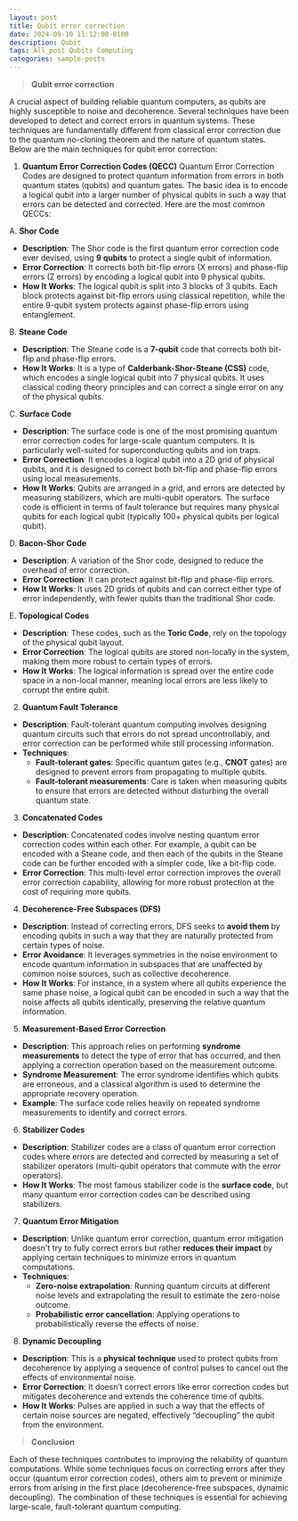 ```yaml
---
layout: post
title: Qubit error correction
date: 2024-09-10 11:12:00-0100
description: Qubit
tags: All_post Qubits Computing
categories: sample-posts
---
```


> **Qubit error correction** 

A crucial aspect of building reliable quantum computers, as qubits are highly susceptible to noise and decoherence. Several techniques have been developed to detect and correct errors in quantum systems. These techniques are fundamentally different from classical error correction due to the quantum no-cloning theorem and the nature of quantum states. Below are the main techniques for qubit error correction:

1. **Quantum Error Correction Codes (QECC)**
Quantum Error Correction Codes are designed to protect quantum information from errors in both quantum states (qubits) and quantum gates. The basic idea is to encode a logical qubit into a larger number of physical qubits in such a way that errors can be detected and corrected. Here are the most common QECCs:

A. **Shor Code**
- **Description**: The Shor code is the first quantum error correction code ever devised, using **9 qubits** to protect a single qubit of information.
- **Error Correction**: It corrects both bit-flip errors (X errors) and phase-flip errors (Z errors) by encoding a logical qubit into 9 physical qubits.
- **How It Works**: The logical qubit is split into 3 blocks of 3 qubits. Each block protects against bit-flip errors using classical repetition, while the entire 9-qubit system protects against phase-flip errors using entanglement.

 B. **Steane Code**
- **Description**: The Steane code is a **7-qubit** code that corrects both bit-flip and phase-flip errors.
- **How It Works**: It is a type of **Calderbank-Shor-Steane (CSS)** code, which encodes a single logical qubit into 7 physical qubits. It uses classical coding theory principles and can correct a single error on any of the physical qubits.

C. **Surface Code**
- **Description**: The surface code is one of the most promising quantum error correction codes for large-scale quantum computers. It is particularly well-suited for superconducting qubits and ion traps.
- **Error Correction**: It encodes a logical qubit into a 2D grid of physical qubits, and it is designed to correct both bit-flip and phase-flip errors using local measurements.
- **How It Works**: Qubits are arranged in a grid, and errors are detected by measuring stabilizers, which are multi-qubit operators. The surface code is efficient in terms of fault tolerance but requires many physical qubits for each logical qubit (typically 100+ physical qubits per logical qubit).

D. **Bacon-Shor Code**
- **Description**: A variation of the Shor code, designed to reduce the overhead of error correction.
- **Error Correction**: It can protect against bit-flip and phase-flip errors.
- **How It Works**: It uses 2D grids of qubits and can correct either type of error independently, with fewer qubits than the traditional Shor code.

E. **Topological Codes**
- **Description**: These codes, such as the **Toric Code**, rely on the topology of the physical qubit layout.
- **Error Correction**: The logical qubits are stored non-locally in the system, making them more robust to certain types of errors.
- **How It Works**: The logical information is spread over the entire code space in a non-local manner, meaning local errors are less likely to corrupt the entire qubit.

2. **Quantum Fault Tolerance**
- **Description**: Fault-tolerant quantum computing involves designing quantum circuits such that errors do not spread uncontrollably, and error correction can be performed while still processing information.
- **Techniques**:
  - **Fault-tolerant gates**: Specific quantum gates (e.g., **CNOT** gates) are designed to prevent errors from propagating to multiple qubits.
  - **Fault-tolerant measurements**: Care is taken when measuring qubits to ensure that errors are detected without disturbing the overall quantum state.

3. **Concatenated Codes**
- **Description**: Concatenated codes involve nesting quantum error correction codes within each other. For example, a qubit can be encoded with a Steane code, and then each of the qubits in the Steane code can be further encoded with a simpler code, like a bit-flip code.
- **Error Correction**: This multi-level error correction improves the overall error correction capability, allowing for more robust protection at the cost of requiring more qubits.

4. **Decoherence-Free Subspaces (DFS)**
- **Description**: Instead of correcting errors, DFS seeks to **avoid them** by encoding qubits in such a way that they are naturally protected from certain types of noise.
- **Error Avoidance**: It leverages symmetries in the noise environment to encode quantum information in subspaces that are unaffected by common noise sources, such as collective decoherence.
- **How It Works**: For instance, in a system where all qubits experience the same phase noise, a logical qubit can be encoded in such a way that the noise affects all qubits identically, preserving the relative quantum information.

5. **Measurement-Based Error Correction**
- **Description**: This approach relies on performing **syndrome measurements** to detect the type of error that has occurred, and then applying a correction operation based on the measurement outcome.
- **Syndrome Measurement**: The error syndrome identifies which qubits are erroneous, and a classical algorithm is used to determine the appropriate recovery operation.
- **Example**: The surface code relies heavily on repeated syndrome measurements to identify and correct errors.

6. **Stabilizer Codes**
- **Description**: Stabilizer codes are a class of quantum error correction codes where errors are detected and corrected by measuring a set of stabilizer operators (multi-qubit operators that commute with the error operators).
- **How It Works**: The most famous stabilizer code is the **surface code**, but many quantum error correction codes can be described using stabilizers.

7. **Quantum Error Mitigation**
- **Description**: Unlike quantum error correction, quantum error mitigation doesn't try to fully correct errors but rather **reduces their impact** by applying certain techniques to minimize errors in quantum computations.
- **Techniques**:
  - **Zero-noise extrapolation**: Running quantum circuits at different noise levels and extrapolating the result to estimate the zero-noise outcome.
  - **Probabilistic error cancellation**: Applying operations to probabilistically reverse the effects of noise.

8. **Dynamic Decoupling**
- **Description**: This is a **physical technique** used to protect qubits from decoherence by applying a sequence of control pulses to cancel out the effects of environmental noise.
- **Error Correction**: It doesn’t correct errors like error correction codes but mitigates decoherence and extends the coherence time of qubits.
- **How It Works**: Pulses are applied in such a way that the effects of certain noise sources are negated, effectively “decoupling” the qubit from the environment.

> **Conclusion**

Each of these techniques contributes to improving the reliability of quantum computations. While some techniques focus on correcting errors after they occur (quantum error correction codes), others aim to prevent or minimize errors from arising in the first place (decoherence-free subspaces, dynamic decoupling). The combination of these techniques is essential for achieving large-scale, fault-tolerant quantum computing.

